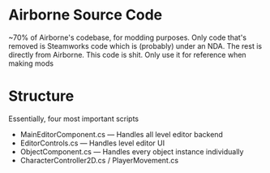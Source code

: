 # Airborne Source Code
 ~70% of Airborne's codebase, for modding purposes.
Only code that's removed is Steamworks code which is (probably) under an NDA. The rest is directly from Airborne.
This code is shit. Only use it for reference when making mods

# Structure
Essentially, four most important scripts
- MainEditorComponent.cs — Handles all level editor backend
- EditorControls.cs — Handles level editor UI
- ObjectComponent.cs — Handles every object instance individually
- CharacterController2D.cs / PlayerMovement.cs
